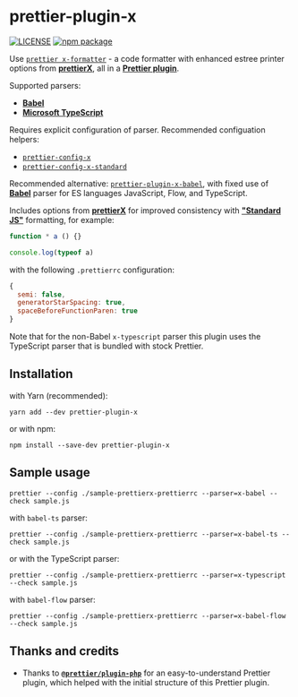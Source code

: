 # prettier-plugin-x

[![LICENSE](https://img.shields.io/npm/l/prettier-plugin-x?color=green&style=flat-square)](./LICENSE.md)
[![npm package](https://img.shields.io/npm/v/prettier-plugin-x?color=blue&style=flat-square)](https://www.npmjs.com/package/prettier-plugin-x)

Use [`prettier x-formatter`](https://github.com/brodybits/prettier-x-formatter) -
a code formatter with enhanced estree printer options from
**[prettierX](https://github.com/brodybits/prettierx)**, all in a
**[Prettier plugin](https://prettier.io/docs/en/plugins.html)**.

Supported parsers:

- **[Babel](https://babeljs.io/)**
- **[Microsoft TypeScript](https://github.com/Microsoft/TypeScript)**

Requires explicit configuration of parser. Recommended configuation helpers:

- [`prettier-config-x`](https://github.com/brodybits/prettier-config-x)
- [`prettier-config-x-standard`](https://github.com/brodybits/prettier-config-x-standard)

Recommended alternative: [`prettier-plugin-x-babel`](https://github.com/brodybits/prettier-plugin-x-babel),
with fixed use of **[Babel](https://babeljs.io/)** parser for ES languages JavaScript, Flow, and TypeScript.

Includes options from **[prettierX](https://github.com/brodybits/prettierx)** for
improved consistency with **["Standard JS"](https://standardjs.com/)** formatting,
for example:

```js
function * a () {}

console.log(typeof a)
```

with the following `.prettierrc` configuration:

```js
{
  semi: false,
  generatorStarSpacing: true,
  spaceBeforeFunctionParen: true
}
```

Note that for the non-Babel `x-typescript` parser this plugin uses the TypeScript parser that is bundled with stock Prettier.

## Installation

with Yarn (recommended):

```console
yarn add --dev prettier-plugin-x
```

or with npm:

```console
npm install --save-dev prettier-plugin-x
```

## Sample usage

```console
prettier --config ./sample-prettierx-prettierrc --parser=x-babel --check sample.js
```

with `babel-ts` parser:

```console
prettier --config ./sample-prettierx-prettierrc --parser=x-babel-ts --check sample.js
```

or with the TypeScript parser:

```console
prettier --config ./sample-prettierx-prettierrc --parser=x-typescript --check sample.js
```

with `babel-flow` parser:

```console
prettier --config ./sample-prettierx-prettierrc --parser=x-babel-flow --check sample.js
```

## Thanks and credits

- Thanks to **[`@prettier/plugin-php`](https://github.com/prettier/plugin-php)**
  for an easy-to-understand Prettier plugin,
  which helped with the initial structure of this Prettier plugin.
